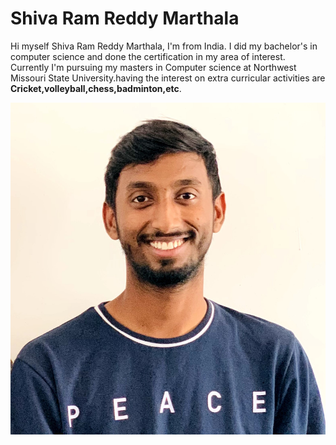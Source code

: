# Shiva Ram Reddy Marthala
Hi myself Shiva Ram Reddy Marthala, I'm from India. I did my bachelor's in computer science and done the certification in my area of interest. Currently I'm pursuing my masters in Computer science at Northwest Missouri State University.having the interest on extra curricular activities are __Cricket,volleyball,chess,badminton,etc__.

![myimage](images/my_image.jpg.jpg)





